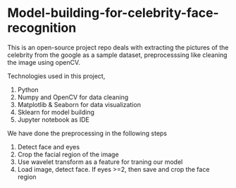 # Model-building-for-celebrity-face-recognition
This is an open-source project repo deals with extracting the pictures of the celebrity from the google as a sample dataset, preprocesssing like cleaning the image using openCV.

Technologies used in this project,

1. Python
2. Numpy and OpenCV for data cleaning
3. Matplotlib & Seaborn for data visualization
4. Sklearn for model building
5. Jupyter notebook as IDE

We have done the preprocessing in the following steps
1. Detect face and eyes
2. Crop the facial region of the image
3. Use wavelet transform as a feature for traning our model
4. Load image, detect face. If eyes >=2, then save and crop the face region
